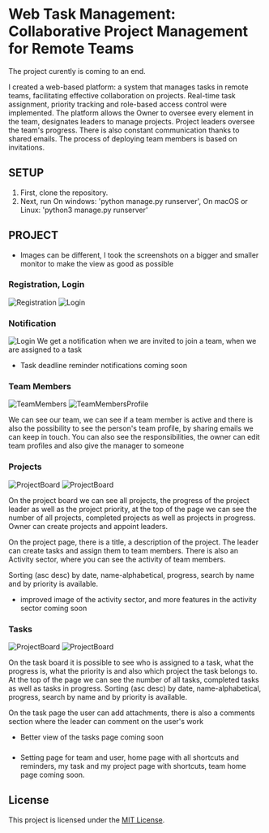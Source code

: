 # Web Task Management: Collaborative Project Management for Remote Teams
The project curently is coming to an end.

I created a web-based platform: a system that manages tasks in remote teams, facilitating effective collaboration on projects. Real-time task assignment, priority tracking and role-based access control were implemented. The platform allows the Owner to oversee every element in the team, designates leaders to manage projects. Project leaders oversee the team's progress. There is also constant communication thanks to shared emails. The process of deploying team members is based on invitations.

## SETUP

1. First, clone the repository.
2. Next, run 
    On windows:
    'python manage.py runserver',
    On macOS or Linux:
    'python3 manage.py runserver'

## PROJECT

- Images can be different, I took the screenshots on a bigger and smaller monitor to make the view as good as possible

### Registration, Login

![Registration](./images/Register.png)
![Login](./images/login.png)


### Notification

![Login](./images/Notification.png)
We get a notification when we are invited to join a team, when we are assigned to a task

- Task deadline reminder notifications coming soon

### Team Members

![TeamMembers](./images/LIST.png)
![TeamMembersProfile](./images/EditProfile.png)

We can see our team, we can see if a team member is active and there is also the possibility to see the person's team profile, by sharing emails we can keep in touch. You can also see the responsibilities, the owner can edit team profiles and also give the manager to someone

### Projects

![ProjectBoard](./images/ProjectBoard.png)
![ProjectBoard](./images/2023-11-13(8).png)

On the project board we can see all projects, the progress of the project leader as well as the project priority, at the top of the page we can see the number of all projects, completed projects as well as projects in progress. 
Owner can create projects and appoint leaders.

On the project page, there is a title, a description of the project. The leader can create tasks and assign them to team members. There is also an Activity sector, where you can see the activity of team members.

Sorting (asc desc) by date, name-alphabetical, progress, search by name and by priority is available.

- improved image of the activity sector, and more features in the activity sector coming soon

### Tasks

![ProjectBoard](./images/TaskBoard.png)
![ProjectBoard](./images/2023-11-13(9).png)

On the task board it is possible to see who is assigned to a task, what the progress is, what the priority is and also which project the task belongs to.
At the top of the page we can see the number of all tasks, completed tasks as well as tasks in progress.
Sorting (asc desc) by date, name-alphabetical, progress, search by name and by priority is available.

On the task page the user can add attachments, there is also a comments section where the leader can comment on the user's work


- Better view of the tasks page coming soon 

###
- Setting page for team and user, home page with all shortcuts and reminders, my task and my project page with shortcuts, team home page coming soon.

## License

This project is licensed under the [MIT License](LICENSE).